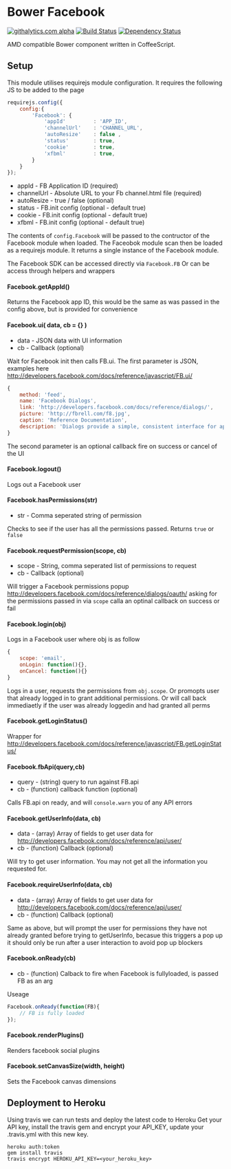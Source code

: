 # Bower Facebook
[![githalytics.com alpha](https://cruel-carlota.pagodabox.com/917637450c836ec0373668c8df3c3d06 "githalytics.com")](http://githalytics.com/thomaswelton/bower-facebook)
[![Build Status](https://travis-ci.org/thomaswelton/bower-facebook.png)](https://travis-ci.org/thomaswelton/bower-facebook)
[![Dependency Status](https://david-dm.org/thomaswelton/bower-facebook.png)](https://david-dm.org/thomaswelton/bower-facebook)


AMD compatible Bower component written in CoffeeScript.

## Setup

This module utilises requirejs module configuration. It requires the following JS to be added to the page

```javascript
requirejs.config({
	config:{
		'Facebook': {
			'appId'      	: 'APP_ID',
			'channelUrl'	: 'CHANNEL_URL',
			'autoResize'	: false	,
			'status'     	: true,
			'cookie'     	: true,
			'xfbml'			: true,
		}
	}
});
```

* appId - FB Application ID (required)
* channelUrl - Absolute URL to your Fb channel.html file (required)
* autoResize - true / false (optional)
* status - FB.init config (optional - default true)
* cookie - FB.init config (optional - default true)
* xfbml - FB.init config (optional - default true)

The contents of `config.Facebook` will be passed to the contructor of the Facebook module when loaded.
The Faceobok module scan then be loaded as a requirejs module. It returns a single instance of the Facebook module.

The Facebook SDK can be accessed directly via `Facebook.FB`
Or can be access through helpers and wrappers



#### Facebook.getAppId()

Returns the Facebook app ID, this would be the same as was passed in the config above, but is provided for convenience

#### Facebook.ui( data, cb = {} )

- data - JSON data with UI information
- cb - Callback (optional)

Wait for Facebook init then calls FB.ui. The first parameter is JSON, examples here http://developers.facebook.com/docs/reference/javascript/FB.ui/

```javascript
{
    method: 'feed',
    name: 'Facebook Dialogs',
    link: 'http://developers.facebook.com/docs/reference/dialogs/',
    picture: 'http://fbrell.com/f8.jpg',
    caption: 'Reference Documentation',
    description: 'Dialogs provide a simple, consistent interface for applications to interface with users.'
}
```

The second parameter is an optional callback fire on success or cancel of the UI


#### Facebook.logout()

Logs out a Facebook user


#### Facebook.hasPermissions(str)

- str - Comma seperated string of permission

Checks to see if the user has all the permissions passed. Returns `true` or `false`

#### Facebook.requestPermission(scope, cb)

- scope - String, comma seperated list of permissions to request
- cb - Callback (optional)

Will trigger a Facebook permissions popup http://developers.facebook.com/docs/reference/dialogs/oauth/ asking for the permissions passed in via `scope` calla an optinal callback on success or fail

#### Facebook.login(obj)

Logs in a Facebook user where obj is as follow

```javascript
{
	scope: 'email',
	onLogin: function(){},
	onCancel: function(){}
}
```

Logs in a user, requests the permissions from `obj.scope`. Or promopts user that already logged in to grant additional permissions. Or will call back immediaetly if the user was already loggedin and had granted all perms


#### Facebook.getLoginStatus()

Wrapper for http://developers.facebook.com/docs/reference/javascript/FB.getLoginStatus/

#### Facebook.fbApi(query,cb)

- query - (string) query to run against FB.api
- cb - (function) callback function (optional)

Calls FB.api on ready, and will `console.warn` you of any API errors


#### Facebook.getUserInfo(data, cb)

- data - (array) Array of fields to get user data for http://developers.facebook.com/docs/reference/api/user/
- cb - (function) Callback (optional)

Will try to get user information. You may not get all the information you requested for.

#### Facebook.requireUserInfo(data, cb)

- data - (array) Array of fields to get user data for http://developers.facebook.com/docs/reference/api/user/
- cb - (function) Callback (optional)

Same as above, but will prompt the user for permissions they have not already granted before trying to getUserInfo, becasue this triggers a pop up it should only be run after a user interaction to avoid pop up blockers


#### Facebook.onReady(cb)

- cb - (function) Calback to fire when Facebook is fullyloaded, is passed FB as an arg

Useage

```javascript
Facebook.onReady(function(FB){
	// FB is fully loaded
});
```


#### Facebook.renderPlugins()

Renders facebook social plugins

#### Facebook.setCanvasSize(width, height)

Sets the Facebook canvas dimensions


## Deployment to Heroku

Using travis we can run tests and deploy the latest code to Heroku
Get your API key, install the travis gem and encrypt your API_KEY, update your .travis.yml with this new key.

```
heroku auth:token
gem install travis
travis encrypt HEROKU_API_KEY=<your_heroku_key>
```
